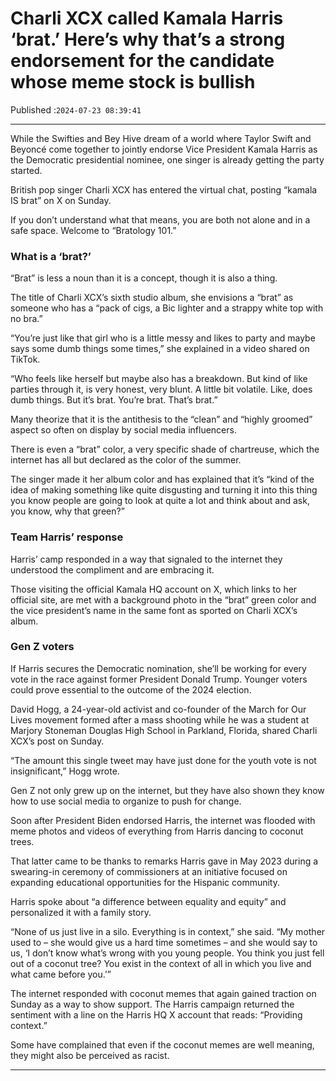 # Charli XCX called Kamala Harris ‘brat.’ Here’s why that’s a strong endorsement for the candidate whose meme stock is bullish

Published :`2024-07-23 08:39:41`

---

While the Swifties and Bey Hive dream of a world where Taylor Swift and Beyoncé come together to jointly endorse Vice President Kamala Harris as the Democratic presidential nominee, one singer is already getting the party started.

British pop singer Charli XCX has entered the virtual chat, posting “kamala IS brat” on X on Sunday.

If you don’t understand what that means, you are both not alone and in a safe space. Welcome to “Bratology 101.”

### What is a ‘brat?’

“Brat” is less a noun than it is a concept, though it is also a thing.

The title of Charli XCX’s sixth studio album, she envisions a “brat” as someone who has a “pack of cigs, a Bic lighter and a strappy white top with no bra.”

“You’re just like that girl who is a little messy and likes to party and maybe says some dumb things some times,” she explained in a video shared on TikTok.

“Who feels like herself but maybe also has a breakdown. But kind of like parties through it, is very honest, very blunt. A little bit volatile. Like, does dumb things. But it’s brat. You’re brat. That’s brat.”

Many theorize that it is the antithesis to the “clean” and “highly groomed” aspect so often on display by social media influencers.

There is even a “brat” color, a very specific shade of chartreuse, which the internet has all but declared as the color of the summer.

The singer made it her album color and has explained that it’s “kind of the idea of making something like quite disgusting and turning it into this thing you know people are going to look at quite a lot and think about and ask, you know, why that green?”

### Team Harris’ response

Harris’ camp responded in a way that signaled to the internet they understood the compliment and are embracing it.

Those visiting the official Kamala HQ account on X, which links to her official site, are met with a background photo in the “brat” green color and the vice president’s name in the same font as sported on Charli XCX’s album.

### Gen Z voters

If Harris secures the Democratic nomination, she’ll be working for every vote in the race against former President Donald Trump. Younger voters could prove essential to the outcome of the 2024 election.

David Hogg, a 24-year-old activist and co-founder of the March for Our Lives movement formed after a mass shooting while he was a student at Marjory Stoneman Douglas High School in Parkland, Florida, shared Charli XCX’s post on Sunday.

“The amount this single tweet may have just done for the youth vote is not insignificant,” Hogg wrote.

Gen Z not only grew up on the internet, but they have also shown they know how to use social media to organize to push for change.

Soon after President Biden endorsed Harris, the internet was flooded with meme photos and videos of everything from Harris dancing to coconut trees.

That latter came to be thanks to remarks Harris gave in May 2023 during a swearing-in ceremony of commissioners at an initiative focused on expanding educational opportunities for the Hispanic community.

Harris spoke about “a difference between equality and equity” and personalized it with a family story.

“None of us just live in a silo. Everything is in context,” she said. “My mother used to – she would give us a hard time sometimes – and she would say to us, ‘I don’t know what’s wrong with you young people. You think you just fell out of a coconut tree? You exist in the context of all in which you live and what came before you.’”

The internet responded with coconut memes that again gained traction on Sunday as a way to show support. The Harris campaign returned the sentiment with a line on the Harris HQ X account that reads: “Providing context.”

Some have complained that even if the coconut memes are well meaning, they might also be perceived as racist.

---

